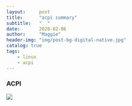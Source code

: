 ```yaml
---
layout:     post
title:      "acpi summary"
subtitle:   "  "
date:       2020-02-06
author:     "Maggie"
header-img: "img/post-bg-digital-native.jpg"
catalog: true
tags:
    - linux
    - acpi
---
```




### ACPI 





![](/img/in_post/acpi_memory_hotplug.svg)
